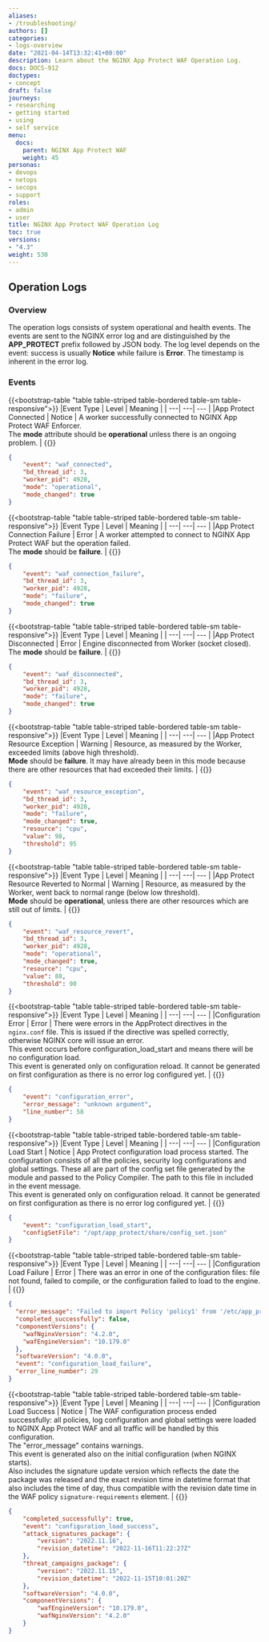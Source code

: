 ```yaml
---
aliases:
- /troubleshooting/
authors: []
categories:
- logs-overview
date: "2021-04-14T13:32:41+00:00"
description: Learn about the NGINX App Protect WAF Operation Log.
docs: DOCS-912
doctypes:
- concept
draft: false
journeys:
- researching
- getting started
- using
- self service
menu:
  docs:
    parent: NGINX App Protect WAF
    weight: 45
personas:
- devops
- netops
- secops
- support
roles:
- admin
- user
title: NGINX App Protect WAF Operation Log
toc: true
versions:
- "4.3"
weight: 530
---
```


## Operation Logs

### Overview

The operation logs consists of system operational and health events. The events are sent to the NGINX error log and are distinguished by the **APP_PROTECT** prefix followed by JSON body. The log level depends on the event: success is usually **Notice** while failure is **Error**. The timestamp is inherent in the error log.

### Events

{{<bootstrap-table "table table-striped table-bordered table-sm table-responsive">}} 
|Event Type | Level | Meaning | 
| ---| ---| --- | 
|App Protect Connected | Notice | A worker successfully connected to NGINX App Protect WAF Enforcer.<br> The **mode** attribute should be **operational** unless there is an ongoing problem. | 
{{</bootstrap-table>}} 


```json
{
    "event": "waf_connected",
    "bd_thread_id": 3,
    "worker_pid": 4928,
    "mode": "operational",
    "mode_changed": true
}
```


{{<bootstrap-table "table table-striped table-bordered table-sm table-responsive">}} 
|Event Type | Level | Meaning | 
| ---| ---| --- | 
|App Protect Connection Failure | Error | A worker attempted to connect to NGINX App Protect WAF but the operation failed.<br> The **mode** should be **failure**. | 
{{</bootstrap-table>}} 


```json
{
    "event": "waf_connection_failure",
    "bd_thread_id": 3,
    "worker_pid": 4928,
    "mode": "failure",
    "mode_changed": true
}
```


{{<bootstrap-table "table table-striped table-bordered table-sm table-responsive">}} 
|Event Type | Level | Meaning | 
| ---| ---| --- | 
|App Protect Disconnected | Error | Engine disconnected from Worker (socket closed).<br>The **mode** should be **failure**. | 
{{</bootstrap-table>}} 


```json
{
    "event": "waf_disconnected",
    "bd_thread_id": 3,
    "worker_pid": 4928,
    "mode": "failure",
    "mode_changed": true
}
```

{{<bootstrap-table "table table-striped table-bordered table-sm table-responsive">}} 
|Event Type | Level | Meaning | 
| ---| ---| --- | 
|App Protect  Resource Exception | Warning | Resource, as measured by the Worker, exceeded limits (above high threshold).<br>**Mode** should be **failure**. It may have already been in this mode because there are other resources that had exceeded their limits. | 
{{</bootstrap-table>}} 


```json
{
    "event": "waf_resource_exception",
    "bd_thread_id": 3,
    "worker_pid": 4928,
    "mode": "failure",
    "mode_changed": true,
    "resource": "cpu",
    "value": 98,
    "threshold": 95
}
```

{{<bootstrap-table "table table-striped table-bordered table-sm table-responsive">}} 
|Event Type | Level | Meaning | 
| ---| ---| --- | 
|App Protect Resource Reverted to Normal | Warning | Resource, as measured by the Worker, went back to normal range (below low threshold).<br> **Mode** should be **operational**, unless there are other resources which are still out of limits. | 
{{</bootstrap-table>}} 


```json
{
    "event": "waf_resource_revert",
    "bd_thread_id": 3,
    "worker_pid": 4928,
    "mode": "operational",
    "mode_changed": true,
    "resource": "cpu",
    "value": 88,
    "threshold": 90
}
```

{{<bootstrap-table "table table-striped table-bordered table-sm table-responsive">}} 
|Event Type | Level | Meaning | 
| ---| ---| --- | 
|Configuration Error | Error | There were errors in the AppProtect directives in the `nginx.conf` file. This is issued if the directive was spelled correctly, otherwise NGINX core will issue an error.<br> This event occurs before configuration_load_start and means there will be no configuration load.<br>       This event is generated only on configuration reload. It cannot be generated on first configuration as there is no error log configured yet. | 
{{</bootstrap-table>}} 


```json
{
    "event": "configuration_error",
    "error_message": "unknown argument",
    "line_number": 58
}
```

{{<bootstrap-table "table table-striped table-bordered table-sm table-responsive">}} 
|Event Type | Level | Meaning | 
| ---| ---| --- | 
|Configuration Load Start | Notice | App Protect configuration load process started. The configuration consists of all the policies, security log configurations and global settings. These all are part of the config set file generated by the module and passed to the Policy Compiler. The path to this file in included in the event message.<br> This event is generated only on configuration reload. It cannot be generated on first configuration as there is no error log configured yet. | 
{{</bootstrap-table>}} 


```json
{
    "event": "configuration_load_start",
    "configSetFile": "/opt/app_protect/share/config_set.json"
}
```

{{<bootstrap-table "table table-striped table-bordered table-sm table-responsive">}} 
|Event Type | Level | Meaning | 
| ---| ---| --- | 
|Configuration Load Failure | Error | There was an error in one of the configuration files: file not found, failed to compile, or the configuration failed to load to the engine. | 
{{</bootstrap-table>}} 

```json
{
  "error_message": "Failed to import Policy 'policy1' from '/etc/app_protect/conf/policy_1.json': Could not parse/validate the Policy Bot Signature.  Invalid value 'ignoree' for field 'action'.",
  "completed_successfully": false,
  "componentVersions": {
    "wafNginxVersion": "4.2.0",
    "wafEngineVersion": "10.179.0"
  },
  "softwareVersion": "4.0.0",
  "event": "configuration_load_failure",
  "error_line_number": 29
}
```

{{<bootstrap-table "table table-striped table-bordered table-sm table-responsive">}} 
|Event Type | Level | Meaning | 
| ---| ---| --- | 
|Configuration Load Success | Notice | The WAF configuration process ended successfully: all policies, log configuration and global settings were loaded to NGINX App Protect WAF and all traffic will be handled by this configuration.<br>The "error_message" contains warnings.<br>This event is generated also on the initial configuration (when NGINX starts).<br>Also includes the signature update version which reflects the date the package was released and the exact revision time in datetime format that also includes the time of day, thus compatible with the revision date time in the WAF policy `signature-requirements` element. | 
{{</bootstrap-table>}} 

```json
{
    "completed_successfully": true,
    "event": "configuration_load_success",
    "attack_signatures_package": {
        "version": "2022.11.16",
        "revision_datetime": "2022-11-16T11:22:27Z"
    },
    "threat_campaigns_package": {
        "version": "2022.11.15",
        "revision_datetime": "2022-11-15T10:01:20Z"
    },
    "softwareVersion": "4.0.0",
    "componentVersions": {
        "wafEngineVersion": "10.179.0",
        "wafNginxVersion": "4.2.0"
    }
}
```